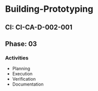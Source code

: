# Building-Prototyping

## CI: CI-CA-D-002-001
## Phase: 03

### Activities
- Planning
- Execution
- Verification
- Documentation
